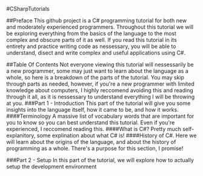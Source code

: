 #CSharpTutorials

##Preface
This github project is a C# programming tutorial for both new and moderately experienced programmers. Throughout this tutorial we will be exploring everything from the basics of the language to the most complex and obscure parts of it as well. If you read this tutorial in its entirety and practice writing code as nessessary, you will be able to understand, disect and write complex and useful applications using C#.

##Table Of Contents
Not everyone viewing this tutorial will nessessarily be a new programmer, some may just want to learn about the language as a whole, so here is a breakdown of the parts of the tutorial. You may skip through parts as needed, however, if you're a new programmer with limited knowledge about computers, I highly reccomend avoiding this and reading through it all, as it is nessessary to understand everything I will be throwing at you.
###Part 1 - Introduction
This part of the tutorial will give you some insights into the language itself, how it came to be, and how it works.
####Terminology
A massive list of vocabulary words that are important for you to know so you can best understand this tutorial. Even if you're experienced, I reccomend reading this.
####What is C#?
Pretty much self-explanitory, some explination about what C# is!
####History of C#.
Here we will learn about the origins of the language, and about the history of programming as a whole. There's a purpose for this section, I promise!

###Part 2 - Setup
In this part of the tutorial, we will explore how to actually setup the development environment
